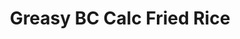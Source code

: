 ---
layout: post
summary: An approximation of \(\pi\) using a Taylor Series.
title: Greasy BC Calc Fried Rice
image: images/pi.png
type: recipie
permalink: /recipies/rice
---
